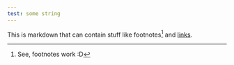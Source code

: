 ```yaml
---
test: some string
---
```

This is markdown that can contain stuff like footnotes[^1] and [links][ecosia].

[^1]: See, footnotes work :D

[ecosia]: https://www.ecosia.org/